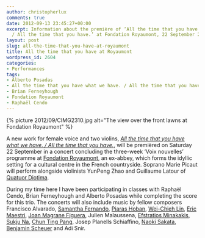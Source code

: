 ```yaml
---
author: christopherlux
comments: true
date: 2012-09-13 23:45:27+00:00
excerpt: Information about the première of ‘All the time that you have what we have.
  / All the time that you have.’ at Fondation Royaumont, 22 September 2012.
layout: post
slug: all-the-time-that-you-have-at-royaumont
title: All the time that you have at Royaumont
wordpress_id: 2604
categories:
- Performances
tags:
- Alberto Posadas
- All the time that you have what we have. / All the time that you have.
- Brian Ferneyhough
- Fondation Royaumont
- Raphaël Cendo
---
```


{% picture 2012/09/CIMG2310.jpg alt="The view over the front lawns at Fondation Royaumont" %}

A new work for female voice and two violins, [_All the time that you have what we have. / All the time that you have._](http://www.chrisswithinbank.net/?p=2596), will be premièred on Saturday 22 September in a concert concluding the three-week ‘Voix nouvelles’ programme at [Fondation Royaumont](http://www.royaumont.com/), an ex-abbey, which forms the idyllic setting for a cultural centre in the French countryside. Soprano Marie Picaut will perform alongside violinists YunPeng Zhao and Guillaume Latour of [Quatuor Diotima](http://www.quatuordiotima.fr/).

During my time here I have been participating in classes with Raphaël Cendo, Brian Ferneyhough and Alberto Posadas while completing the score for this trio. The concerts will also include music by fellow composers Francisco Alvarado, [Samantha Fernando](http://www.samanthafernando.com/), [Piaras Hoban](http://piarashoban.bandcamp.com/), [Wei-Chieh Lin](http://soundcloud.com/wei-chieh-lin), [Eric Maestri](http://www.ericmaestri.eu/), [Joan Magrane Figuera](http://joanmagrane.com/), Julien Malaussena, [Efstratios Minakakis](http://necmusic.edu/faculty/efstratios-minakakis?lid=2&sid=3), [Sukju Na](http://sukju-na.blogspot.fr/), [Chun Ting Pang](http://soundcloud.com/chuntingpang), Josep Planells Schiaffino, [Naoki Sakata](http://naokisakata.com/), [Benjamin Scheuer](http://www.benjaminscheuer.de/) and Adi Snir.
